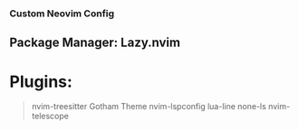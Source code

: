 ### Custom Neovim Config

## Package Manager: Lazy.nvim
  
# Plugins: 
>nvim-treesitter
>Gotham Theme
>nvim-lspconfig
>lua-line 
>none-ls
>nvim-telescope
